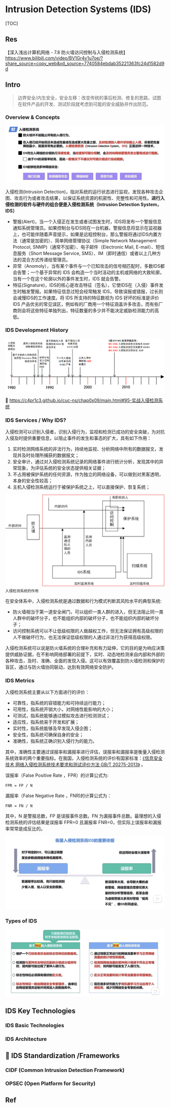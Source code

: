 # Intrusion Detection Systems (IDS)

[TOC]



## Res
【深入浅出计算机网络 - 7.8 防火墙访问控制与入侵检测系统】 https://www.bilibili.com/video/BV1Gr4y1u7oe/?share_source=copy_web&vd_source=7740584ebdab35221363fc24d1582d9d



## Intro
> 边界安全/内生安全，安全左移：改变传统的事后检测、修复的思路，试图在软件产品的开发、测试阶段就考虑到可能的安全威胁并作出防范。

### Overview & Concepts
![](../../../../../Assets/Pics/Screenshot%202023-04-01%20at%204.26.59%20PM.png)

入侵检测(Intrusion Detection)，指对系统的运行状态进行监视，发现各种攻击企图、攻击行为或者攻击结果，以保证系统资源的机密性、完整性和可用性。**进行入侵检测的软件与硬件的组合便是入侵检测系统（Intrusion Detection System，IDS）**

- 警报(Alert)，当一个入侵正在发生或者试图发生时，IDS将发布一个警报信息通知系统管理员。如果控制台与IDS同在一台机器，警报信息将显示在监视器上，也可能伴随着声音提示，如果是远程控制台，那么警报将通过IDS内置方法（通常是加密的）、简单网络管理协议（Simple Network Management Protocol, SNMP)（通常不加密）、电子邮件（Electronic Mail, E-mail）、短信息服务（Short Message Service, SMS）、IM（即时通信）或者以上几种方法的混合方式传递给管理员。
- 异常（Anomoly），当有某个事件与一个已知攻击的信号相匹配时，多数IDS都会告警；一个基于异常的 IDS 会构造一个当时活动的主机或网络的大致轮廓，当有一个在这个轮廓以外的事件发生时，IDS 就会告警。
- 特征(Signature)，IDS的核心是攻击特征（签名），它使IDS在（入侵）事件发生时触发警报。如果特征信息过短会经常触发 IDS，导致误报或错报，过长则会减慢IDS的工作速度。将 IDS 所支持的特征数视为 IDS 好坏的标准是评价 IDS 产品优劣的常见误区，例如有的厂商用一个特征涵盖许多攻击，而有些厂商则会将这些特征单独列出，特征数量的多少并不能决定威胁检测能力的高低。

### IDS Development History
![](../../../../../Assets/Pics/Pasted%20image%2020231201095507.png)

🔗 https://c4pr1c3.github.io/cuc-ns/chap0x09/main.html#95-实战入侵检测系统

### IDS Services / Why IDS?
入侵检测可以识别入侵者，识别入侵行为，监视和检测已成功的安全突破，为对抗入侵及时提供重要信息，以阻止事件的发生和事态的扩大，具有如下作用：

1. 实时检测网络系统的非法行为，持续地监视、分析网络中所有的数据报文，发现并及时处理所捕获的数据报文；
2. 安全审计，通过对入侵检测系统记录的网络事件进行统计分析，发现其中的异常现象，为评估系统的安全状态提供相关证据；
3. 不占用被保护系统的任何资源，作为独立的网络设备，可以做到对黑客透明，本身的安全性较高；
4. 主机入侵检测系统运行于被保护系统之上，可以直接保护、恢复系统；

![](../../../../../Assets/Pics/Pasted%20image%2020231201095349.png)
<small>入侵检测系统的作用</small>

在安全体系中，入侵检测系统是通过数据和行为模式判断其风险水平的典型系统:
- 防火墙相当于第一道安全闸门，可以组织一类人群的进入，但无法阻止同一类人群中的破坏分子，也不能组织内部的破坏分子，也不能组织内部的破坏分子；
- 访问控制系统可以不让低级权限的人做越权工作，但无法保证拥有高级权限的人不做破坏行为，也无法保证低级权限的人通过非法行为获得高级权限。

入侵检测系统可以说是防火墙系统的合理补充和有力延伸，它的目的是为响应决策提供威胁证据，在不影响网络部署的前提下，实时、动态地检测来自内部和外部的各种攻击，及时、准确、全面的发现入侵。这可以有效覆盖到防火墙检测和保护的盲区，通过与防火墙协同联动，达到有效网络安全防护。

### IDS Metrics
入侵检测系统主要从以下方面进行的评价：
- 可靠性，指系统的容错能力和可持续运行能力；
- 可用性，指系统开销大小，对网络性能影响的大小；
- 可测试，指系统能够通过模拟攻击进行检测测试；
- 适应性，指系统易于开发和扩展；
- 实时性，指系统能够及早发现入侵企图；
- 安全性，指系统可确保自身的安全；
- 准确性，指系统正确识别入侵行为的能力。

其中，准确性主要通过误报率和漏报率进行评估，误报率和漏报率是衡量入侵检测系统效率的两个重要指标。在我国，入侵检测系统的评价有国家标准：[《信息安全技术 网络入侵检测系统技术要求和测试评价方法 GB/T 20275-2013》](http://std.samr.gov.cn/gb/search/gbDetailed?id=71F772D8069AD3A7E05397BE0A0AB82A) 。

误报率（False Positive Rate ，FPR）的计算公式为:
```
FPR = FP / N
```

漏报率（False Negative Rate ，FNR)的计算公式为：
```
FNR = FN / N
```

其中，N 是警报总数，FP 是误报事件总数。FN 为漏报事件总数。最理想的入侵检测系统的评估结果是误报率 FPR=0 且漏报率 FNR=0，但实际上误报率和漏报率常常是成反比的。

![](../../../../../Assets/Pics/Screenshot%202023-04-01%20at%204.27.36%20PM.png)

### Types of IDS
![](../../../../../Assets/Pics/Screenshot%202023-04-01%20at%204.27.24%20PM.png)



## IDS Key Technologies
### IDS Basic Technologies

### IDS Architecture



## 📐 IDS Standardization /Frameworks
### CIDF (Common Intrusion Detection Framework)


### OPSEC (Open Platform for Security)



## Ref
[👍 第九章 入侵检测 | 中传信安课程网站]: https://c4pr1c3.github.io/cuc-ns/chap0x09/main.html#95-实战入侵检测系统
